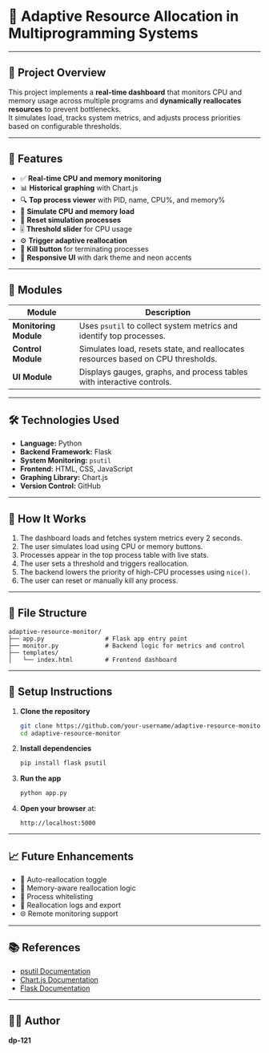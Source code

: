 # 🧠 Adaptive Resource Allocation in Multiprogramming Systems

---

## 📌 Project Overview

This project implements a **real-time dashboard** that monitors CPU and memory usage across multiple programs and **dynamically reallocates resources** to prevent bottlenecks.  
It simulates load, tracks system metrics, and adjusts process priorities based on configurable thresholds.

---

## 🎯 Features

- ✅ **Real-time CPU and memory monitoring**  
- 📊 **Historical graphing** with Chart.js  
- 🔍 **Top process viewer** with PID, name, CPU%, and memory%  
- 🧪 **Simulate CPU and memory load**  
- 🔁 **Reset simulation processes**  
- 🎚️ **Threshold slider** for CPU usage  
- ⚙️ **Trigger adaptive reallocation**  
- 🧠 **Kill button** for terminating processes  
- 🎨 **Responsive UI** with dark theme and neon accents  

---

## 🧩 Modules

| **Module** | **Description** |
|-------------|-----------------|
| **Monitoring Module** | Uses `psutil` to collect system metrics and identify top processes. |
| **Control Module** | Simulates load, resets state, and reallocates resources based on CPU thresholds. |
| **UI Module** | Displays gauges, graphs, and process tables with interactive controls. |

---

## 🛠️ Technologies Used

- **Language:** Python  
- **Backend Framework:** Flask  
- **System Monitoring:** `psutil`  
- **Frontend:** HTML, CSS, JavaScript  
- **Graphing Library:** Chart.js  
- **Version Control:** GitHub  

---

## 🚀 How It Works

1. The dashboard loads and fetches system metrics every 2 seconds.  
2. The user simulates load using CPU or memory buttons.  
3. Processes appear in the top process table with live stats.  
4. The user sets a threshold and triggers reallocation.  
5. The backend lowers the priority of high-CPU processes using `nice()`.  
6. The user can reset or manually kill any process.  

---

## 📂 File Structure

```
adaptive-resource-monitor/
├── app.py                 # Flask app entry point
├── monitor.py             # Backend logic for metrics and control
├── templates/
│   └── index.html         # Frontend dashboard

```
---

## 🧪 Setup Instructions

1. **Clone the repository**
   ```bash
   git clone https://github.com/your-username/adaptive-resource-monitor.git
   cd adaptive-resource-monitor
   ```

2. **Install dependencies**

   ```bash
   pip install flask psutil
   ```

3. **Run the app**

   ```bash
   python app.py
   ```

4. **Open your browser** at:

   ```
   http://localhost:5000
   ```

---

## 📈 Future Enhancements

* 🔁 Auto-reallocation toggle
* 🧮 Memory-aware reallocation logic
* 🧾 Process whitelisting
* 📜 Reallocation logs and export
* 🌐 Remote monitoring support

---

## 📚 References

* [psutil Documentation](https://psutil.readthedocs.io/)
* [Chart.js Documentation](https://www.chartjs.org/docs/latest/)
* [Flask Documentation](https://flask.palletsprojects.com/)

---

## 👨‍💻 Author

**dp-121**
